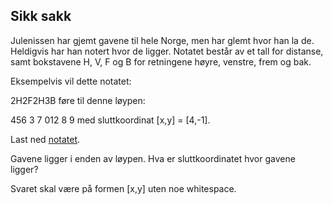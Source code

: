 ## Sikk sakk

Julenissen har gjemt gavene til hele Norge, men har glemt hvor han la de. Heldigvis har han notert hvor de ligger. Notatet består av et tall for distanse, samt bokstavene H, V, F og B for retningene høyre, venstre, frem og bak.

Eksempelvis vil dette notatet:

2H2F2H3B
føre til denne løypen:

  456
  3 7
012 8
    9
med sluttkoordinat [x,y] = [4,-1].

Last ned [notatet](./input-crisscross.txt).

Gavene ligger i enden av løypen. Hva er sluttkoordinatet hvor gavene ligger?

Svaret skal være på formen [x,y] uten noe whitespace.
